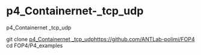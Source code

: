 # p4_Containernet-_tcp_udp
p4_Containernet _tcp_udp

git clone [p4_Containernet _tcp_udp](https://github.com/ANTLab-polimi/FOP4)https://github.com/ANTLab-polimi/FOP4
cd FOP4/P4_examples
